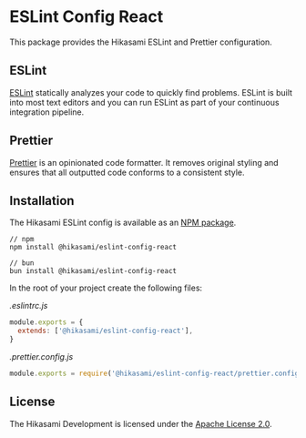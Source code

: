 # ESLint Config React
This package provides the Hikasami ESLint and Prettier configuration.

## ESLint

[ESLint](https://eslint.org/) statically analyzes your code to quickly find problems. ESLint is built into most text editors and you can run ESLint as part of your continuous integration pipeline.

## Prettier

[Prettier](https://prettier.io/) is an opinionated code formatter. It removes original styling and ensures that all outputted code conforms to a consistent style.

## Installation

The Hikasami ESLint config is available as an [NPM package](https://www.npmjs.com/package/@hikasami/eslint-config-react).

```
// npm
npm install @hikasami/eslint-config-react

// bun
bun install @hikasami/eslint-config-react
```

In the root of your project create the following files:

_.eslintrc.js_

```js
module.exports = {
  extends: ['@hikasami/eslint-config-react'],
}
```

_.prettier.config.js_

```js
module.exports = require('@hikasami/eslint-config-react/prettier.config.js')
```

## License

The Hikasami Development is licensed under the [Apache License 2.0](https://github.com/hikasami/eslint-config-react/blob/master/LICENSE).

